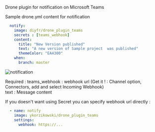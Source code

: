 Drone plugin for notification on Microsoft Teams

Sample drone.yml content for notification  
```yaml
  notify:
    image: diyfr/drone_plugin_teams
    secrets : [teams_webhook]
    content:
      title: "New Version published"
      text: "A new version of Sample project  was published"
      themeColor: "EA4300"
    when:
      branch: master
```
![notification](https://raw.githubusercontent.com/ykorzikowski/drone_plugin_teams/master/notification.png)

Required : 
teams_webhook :  webhook url   (Get it ! : Channel option, Connectors, add and select Incoming Webhook)  
text : Message content  

If you doesn't want using Secret you can specify webhook url directly :

```yaml
  - name: notify
    image: ykorzikowski/drone_plugin_teams
    settings:
      webhook: https://...
```
